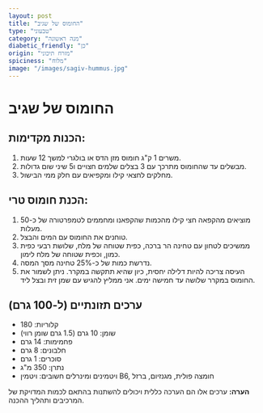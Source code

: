 ```yaml
---
layout: post
title: "החומוס של שגיב"
type: "טבעוני"
category: "מנה ראשונה"
diabetic_friendly: "כן"
origin: "מזרח תיכוני"
spiciness: "מלוח"
image: "/images/sagiv-hummus.jpg"
---
```


# החומוס של שגיב

## הכנות מקדימות:
1. משרים 1 ק"ג חומוס מזן הדס או בולגרי למשך 12 שעות.
2. מבשלים עד שהחומוס מתרכך עם 3 בצלים שלמים חצויים ו5 שיני שום גדולות.
3. מחלקים לחצאי קילו ומקפיאים עם חלק ממי הבישול.

## הכנת חומוס טרי:
1. מוציאים מהקפאה חצי קילו מהכמות שהקפאנו ומחממים לטמפרטורה של כ-50 מעלות.
2. טוחנים את החומוס עם המים והבצל.
3. ממשיכים לטחון עם טחינה הר ברכה, כפית שטוחה של מלח, שלושת רבעי כפית כמון, וכפית שטוחה של מלח לימון.
4. נדרשת כמות של כ-25% טחינה מסך המסה.
5.  העיסה צריכה להיות דלילה יחסית, כיון שהיא תתקשה במקרר. ניתן לשמור את החומוס במקרר שלושה עד חמישה ימים. אני ממליץ להגיש עם שמן זית ובצל ליד.

## ערכים תזונתיים (ל-100 גרם)
- קלוריות: 180
- שומן: 10 גרם (1.5 גרם שומן רווי)
- פחמימות: 14 גרם
- חלבונים: 8 גרם
- סוכרים: 1 גרם
- נתרן: 350 מ"ג
- ויטמינים ומינרלים חשובים: ויטמין B6, חומצה פולית, מגנזיום, ברזל

**הערה:** ערכים אלו הם הערכה כללית ויכולים להשתנות בהתאם לכמות המדויקת של המרכיבים ותהליך ההכנה.

